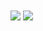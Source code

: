 <img align="center" src="https://github-readme-stats.vercel.app/api?username=vel2006&show_icons=true&locale=en">

<img align="center" src="https://github-readme-streak-stats.herokuapp.com/?user=vel2006&">
